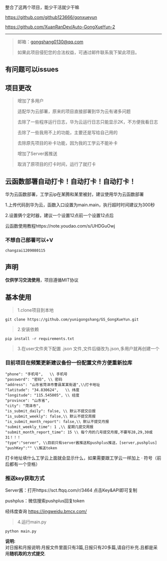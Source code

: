 
整合了这两个项目，能少干活就少干嘛

https://github.com/github123666/gonxueyun 

https://github.com/XuanRanDev/Auto-GongXueYun-2

---
> 邮箱：gongshang0130@qq.com
>
> 如果此项目侵犯您的合法权益，可通过邮件联系我下架此项目。
>


## 有问题可以issues


## 项目更改

>增加了多用户
>
>适配华为云部署，原来的项目直接部署到华为云有诸多问题
>
>去除了一些程序运行日志，华为云运行日志只能显示2K，不方便我看日志
>
>去除了一些我用不上的功能，主要还是写给自己用的
>
>去除原先项目的补卡功能，因为我的工学云不能补卡
>
>增加了Server酱推送
>
>取消了原项目的打卡时间，运行了就打卡

## 云函数部署自动打卡！自动打卡！自动打卡！

华为云函数部署，工学云ip在某腾和某里被封，建议使用华为云函数部署

1.上传代码到华为云，函数入口设置为main.main，执行超时时间建议为300秒

2.设置俩个定时器，建议一个设置12点前一个设置12点后

云函数使用教程https://note.youdao.com/s/UHDGuOwj

### 不想自己部署可以+V 
```
changzai1209080115
```

## 声明

**仅供学习交流使用**，项目遵循MIT协议


## 基本使用

>1.clone项目到本地

```
git clone https://github.com/yunigongshang/GS_GongXueYun.git
```

>2.安装依赖

```
pip install -r requirements.txt
```

>3.在user文件夹下配置 .json 文件,文件后缀改为.json,多用户就再创建一个


### 目前项目在频繁更新建议备份一份配置文件方便重新拉库


```angular2html
"phone": "手机号",   \\ 手机号
"password": "密码", \\ 密码
"address": "山东省菏泽市曹县某某街道",\\打卡地址
"latitude": "34.830624",   \\ 纬度 
"longitude": "115.545005", \\ 经度
"province": "山东省",
"city": "菏泽市",
"is_submit_daily": false, \\ 默认不提交日报
"is_submit_weekly": false,\\ 默认不提交周报
"is_submit_month_report": false,\\ 默认不提交月报
"submit_weekly_time": 1 ,\\ 星期几提交周报
"submit_month_report_time": 15 \\ 每个月的几号提交月报,不要写28,29,30或31！！！
"type":"server", \\目前只有server酱推送和pushplus推送，[server,pushplus]
"pushKey":"" \\推送token
```

打卡地址填什么工学云上面就会显示什么，如果需要跟工学云一样加上 · 符号（前后都有一个空格）

### 推送key获取方式

Server酱：打开https://sct.ftqq.com/r/3464 点击Key&API即可复制

pushplus：微信搜索pushplus回复token

经纬度查询 https://jingweidu.bmcx.com/

>4.运行main.py
```
python main.py
```


**说明:**  
对日报和月报说明:月报文件里面只有3篇,日报只有20多篇,请自行补充.且都是采用**随机取的方式提交**.
